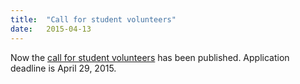 ```yaml
---
title:  "Call for student volunteers"
date:   2015-04-13
---
```


Now the [call for student volunteers](call-for-student-volunteers.html) has been published. Application deadline is April 29, 2015.
